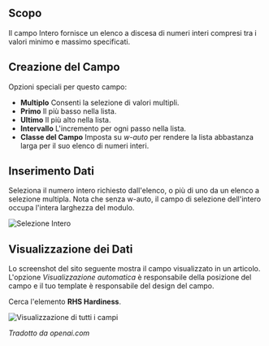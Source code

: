 <!-- Filename: J3.x:Adding_custom_fields/Integer_Field / Display title: Campo Intero -->

## Scopo

Il campo Intero fornisce un elenco a discesa di numeri interi compresi tra i valori minimo e massimo specificati.

## Creazione del Campo

Opzioni speciali per questo campo:

- **Multiplo** Consenti la selezione di valori multipli.
- **Primo** Il più basso nella lista.
- **Ultimo** Il più alto nella lista.
- **Intervallo** L'incremento per ogni passo nella lista.
- **Classe del Campo** Imposta su *w-auto* per rendere la lista abbastanza larga per il suo elenco di numeri interi.


## Inserimento Dati

Seleziona il numero intero richiesto dall'elenco, o più di uno da un elenco a selezione multipla. Nota che senza w-auto, il campo di selezione dell'intero occupa l'intera larghezza del modulo.

![Selezione Intero](../../../en/images/fields/fields-integer-entry.png "Selezione Intero")

## Visualizzazione dei Dati

Lo screenshot del sito seguente mostra il campo visualizzato in un articolo. L'opzione *Visualizzazione automatica* è responsabile della posizione del campo e il tuo template è responsabile del design del campo.

Cerca l'elemento **RHS Hardiness**.

![Visualizzazione di tutti i campi](../../../en/images/fields/fields-display.png "Visualizzazione dei campi")

*Tradotto da openai.com*

